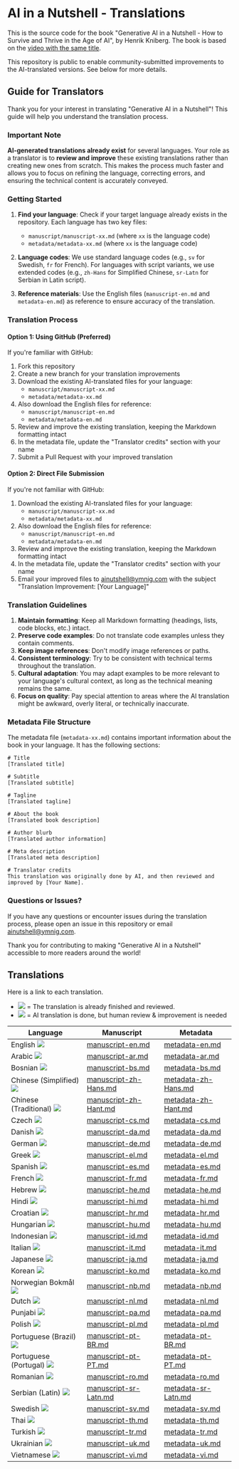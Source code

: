 # AI in a Nutshell - Translations

This is the source code for the book "Generative AI in a Nutshell - How to Survive and Thrive in the Age of AI", by Henrik Kniberg. The book is based on the [video with the same title](https://www.youtube.com/watch?v=2IK3DFHRFfw).

This repository is public to enable community-submitted improvements to the AI-translated versions. See below for more details.

## Guide for Translators

Thank you for your interest in translating "Generative AI in a Nutshell"! This guide will help you understand the translation process.

### Important Note

**AI-generated translations already exist** for several languages. Your role as a translator is to **review and improve** these existing translations rather than creating new ones from scratch. This makes the process much faster and allows you to focus on refining the language, correcting errors, and ensuring the technical content is accurately conveyed.

### Getting Started

1. **Find your language**: Check if your target language already exists in the repository. Each language has two key files:

   - `manuscript/manuscript-xx.md` (where `xx` is the language code)
   - `metadata/metadata-xx.md` (where `xx` is the language code)

2. **Language codes**: We use standard language codes (e.g., `sv` for Swedish, `fr` for French). For languages with script variants, we use extended codes (e.g., `zh-Hans` for Simplified Chinese, `sr-Latn` for Serbian in Latin script).

3. **Reference materials**: Use the English files (`manuscript-en.md` and `metadata-en.md`) as reference to ensure accuracy of the translation.

### Translation Process

#### Option 1: Using GitHub (Preferred)

If you're familiar with GitHub:

1. Fork this repository
2. Create a new branch for your translation improvements
3. Download the existing AI-translated files for your language:
   - `manuscript/manuscript-xx.md`
   - `metadata/metadata-xx.md`
4. Also download the English files for reference:
   - `manuscript/manuscript-en.md`
   - `metadata/metadata-en.md`
5. Review and improve the existing translation, keeping the Markdown formatting intact
6. In the metadata file, update the "Translator credits" section with your name
7. Submit a Pull Request with your improved translation

#### Option 2: Direct File Submission

If you're not familiar with GitHub:

1. Download the existing AI-translated files for your language:
   - `manuscript/manuscript-xx.md`
   - `metadata/metadata-xx.md`
2. Also download the English files for reference:
   - `manuscript/manuscript-en.md`
   - `metadata/metadata-en.md`
3. Review and improve the existing translation, keeping the Markdown formatting intact
4. In the metadata file, update the "Translator credits" section with your name
5. Email your improved files to ainutshell@ymnig.com with the subject "Translation Improvement: [Your Language]"

### Translation Guidelines

1. **Maintain formatting**: Keep all Markdown formatting (headings, lists, code blocks, etc.) intact.
2. **Preserve code examples**: Do not translate code examples unless they contain comments.
3. **Keep image references**: Don't modify image references or paths.
4. **Consistent terminology**: Try to be consistent with technical terms throughout the translation.
5. **Cultural adaptation**: You may adapt examples to be more relevant to your language's cultural context, as long as the technical meaning remains the same.
6. **Focus on quality**: Pay special attention to areas where the AI translation might be awkward, overly literal, or technically inaccurate.

### Metadata File Structure

The metadata file (`metadata-xx.md`) contains important information about the book in your language. It has the following sections:

```
# Title
[Translated title]

# Subtitle
[Translated subtitle]

# Tagline
[Translated tagline]

# About the book
[Translated book description]

# Author blurb
[Translated author information]

# Meta description
[Translated meta description]

# Translator credits
This translation was originally done by AI, and then reviewed and improved by [Your Name].
```

### Questions or Issues?

If you have any questions or encounter issues during the translation process, please open an issue in this repository or email ainutshell@ymnig.com.

Thank you for contributing to making "Generative AI in a Nutshell" accessible to more readers around the world!

## Translations

Here is a link to each translation.

- ![](https://img.shields.io/badge/done-green) = The translation is already finished and reviewed.
- ![](https://img.shields.io/badge/todo-red) = AI translation is done, but human review & improvement is needed

| Language                                                         | Manuscript                                                | Metadata                                            |
| ---------------------------------------------------------------- | --------------------------------------------------------- | --------------------------------------------------- |
| English ![](https://img.shields.io/badge/done-green)             | [manuscript-en.md](manuscript/manuscript-en.md)           | [metadata-en.md](metadata/metadata-en.md)           |
| Arabic ![](https://img.shields.io/badge/todo-red)                | [manuscript-ar.md](manuscript/manuscript-ar.md)           | [metadata-ar.md](metadata/metadata-ar.md)           |
| Bosnian ![](https://img.shields.io/badge/todo-red)               | [manuscript-bs.md](manuscript/manuscript-bs.md)           | [metadata-bs.md](metadata/metadata-bs.md)           |
| Chinese (Simplified) ![](https://img.shields.io/badge/todo-red)  | [manuscript-zh-Hans.md](manuscript/manuscript-zh-Hans.md) | [metadata-zh-Hans.md](metadata/metadata-zh-Hans.md) |
| Chinese (Traditional) ![](https://img.shields.io/badge/todo-red) | [manuscript-zh-Hant.md](manuscript/manuscript-zh-Hant.md) | [metadata-zh-Hant.md](metadata/metadata-zh-Hant.md) |
| Czech ![](https://img.shields.io/badge/todo-red)                 | [manuscript-cs.md](manuscript/manuscript-cs.md)           | [metadata-cs.md](metadata/metadata-cs.md)           |
| Danish ![](https://img.shields.io/badge/todo-red)                | [manuscript-da.md](manuscript/manuscript-da.md)           | [metadata-da.md](metadata/metadata-da.md)           |
| German ![](https://img.shields.io/badge/todo-red)                | [manuscript-de.md](manuscript/manuscript-de.md)           | [metadata-de.md](metadata/metadata-de.md)           |
| Greek ![](https://img.shields.io/badge/todo-red)                 | [manuscript-el.md](manuscript/manuscript-el.md)           | [metadata-el.md](metadata/metadata-el.md)           |
| Spanish ![](https://img.shields.io/badge/todo-red)               | [manuscript-es.md](manuscript/manuscript-es.md)           | [metadata-es.md](metadata/metadata-es.md)           |
| French ![](https://img.shields.io/badge/todo-red)                | [manuscript-fr.md](manuscript/manuscript-fr.md)           | [metadata-fr.md](metadata/metadata-fr.md)           |
| Hebrew ![](https://img.shields.io/badge/todo-red)                | [manuscript-he.md](manuscript/manuscript-he.md)           | [metadata-he.md](metadata/metadata-he.md)           |
| Hindi ![](https://img.shields.io/badge/todo-red)                 | [manuscript-hi.md](manuscript/manuscript-hi.md)           | [metadata-hi.md](metadata/metadata-hi.md)           |
| Croatian ![](https://img.shields.io/badge/todo-red)              | [manuscript-hr.md](manuscript/manuscript-hr.md)           | [metadata-hr.md](metadata/metadata-hr.md)           |
| Hungarian ![](https://img.shields.io/badge/todo-red)             | [manuscript-hu.md](manuscript/manuscript-hu.md)           | [metadata-hu.md](metadata/metadata-hu.md)           |
| Indonesian ![](https://img.shields.io/badge/todo-red)            | [manuscript-id.md](manuscript/manuscript-id.md)           | [metadata-id.md](metadata/metadata-id.md)           |
| Italian ![](https://img.shields.io/badge/todo-red)               | [manuscript-it.md](manuscript/manuscript-it.md)           | [metadata-it.md](metadata/metadata-it.md)           |
| Japanese ![](https://img.shields.io/badge/todo-red)              | [manuscript-ja.md](manuscript/manuscript-ja.md)           | [metadata-ja.md](metadata/metadata-ja.md)           |
| Korean ![](https://img.shields.io/badge/todo-red)                | [manuscript-ko.md](manuscript/manuscript-ko.md)           | [metadata-ko.md](metadata/metadata-ko.md)           |
| Norwegian Bokmål ![](https://img.shields.io/badge/todo-red)      | [manuscript-nb.md](manuscript/manuscript-nb.md)           | [metadata-nb.md](metadata/metadata-nb.md)           |
| Dutch ![](https://img.shields.io/badge/todo-red)                 | [manuscript-nl.md](manuscript/manuscript-nl.md)           | [metadata-nl.md](metadata/metadata-nl.md)           |
| Punjabi ![](https://img.shields.io/badge/todo-red)               | [manuscript-pa.md](manuscript/manuscript-pa.md)           | [metadata-pa.md](metadata/metadata-pa.md)           |
| Polish ![](https://img.shields.io/badge/todo-red)                | [manuscript-pl.md](manuscript/manuscript-pl.md)           | [metadata-pl.md](metadata/metadata-pl.md)           |
| Portuguese (Brazil) ![](https://img.shields.io/badge/todo-red)   | [manuscript-pt-BR.md](manuscript/manuscript-pt-BR.md)     | [metadata-pt-BR.md](metadata/metadata-pt-BR.md)     |
| Portuguese (Portugal) ![](https://img.shields.io/badge/todo-red) | [manuscript-pt-PT.md](manuscript/manuscript-pt-PT.md)     | [metadata-pt-PT.md](metadata/metadata-pt-PT.md)     |
| Romanian ![](https://img.shields.io/badge/todo-red)              | [manuscript-ro.md](manuscript/manuscript-ro.md)           | [metadata-ro.md](metadata/metadata-ro.md)           |
| Serbian (Latin) ![](https://img.shields.io/badge/todo-red)       | [manuscript-sr-Latn.md](manuscript/manuscript-sr-Latn.md) | [metadata-sr-Latn.md](metadata/metadata-sr-Latn.md) |
| Swedish ![](https://img.shields.io/badge/todo-red)               | [manuscript-sv.md](manuscript/manuscript-sv.md)           | [metadata-sv.md](metadata/metadata-sv.md)           |
| Thai ![](https://img.shields.io/badge/todo-red)                  | [manuscript-th.md](manuscript/manuscript-th.md)           | [metadata-th.md](metadata/metadata-th.md)           |
| Turkish ![](https://img.shields.io/badge/todo-red)               | [manuscript-tr.md](manuscript/manuscript-tr.md)           | [metadata-tr.md](metadata/metadata-tr.md)           |
| Ukrainian ![](https://img.shields.io/badge/todo-red)             | [manuscript-uk.md](manuscript/manuscript-uk.md)           | [metadata-uk.md](metadata/metadata-uk.md)           |
| Vietnamese ![](https://img.shields.io/badge/todo-red)            | [manuscript-vi.md](manuscript/manuscript-vi.md)           | [metadata-vi.md](metadata/metadata-vi.md)           |
